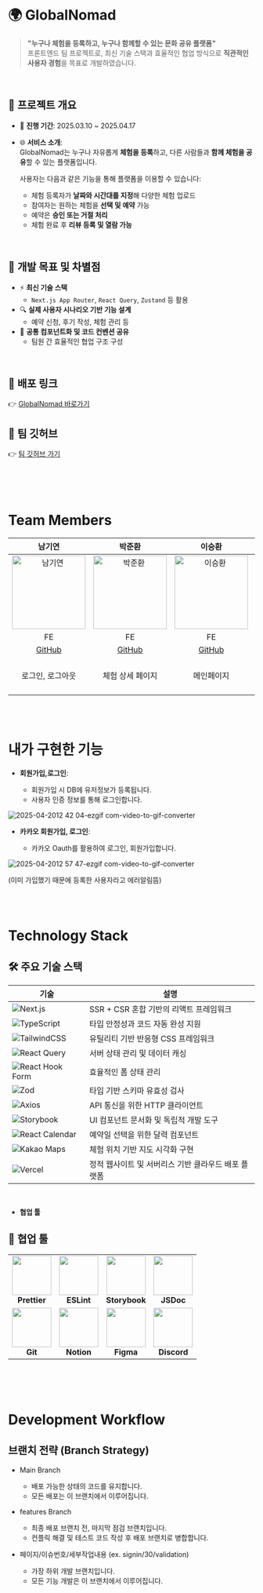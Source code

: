# 🌍 GlobalNomad

> **"누구나 체험을 등록하고, 누구나 함께할 수 있는 문화 공유 플랫폼"**  
> 프론트엔드 팀 프로젝트로, 최신 기술 스택과 효율적인 협업 방식으로 **직관적인 사용자 경험**을 목표로 개발하였습니다.

<br/>

## 📌 프로젝트 개요

- 📆 **진행 기간**: 2025.03.10 ~ 2025.04.17  
- 🌐 **서비스 소개**:  
  GlobalNomad는 누구나 자유롭게 **체험을 등록**하고, 다른 사람들과 **함께 체험을 공유**할 수 있는 플랫폼입니다.  

  사용자는 다음과 같은 기능을 통해 플랫폼을 이용할 수 있습니다:
  - 체험 등록자가 **날짜와 시간대를 지정**해 다양한 체험 업로드
  - 참여자는 원하는 체험을 **선택 및 예약** 가능
  - 예약은 **승인 또는 거절 처리**
  - 체험 완료 후 **리뷰 등록 및 열람 가능**

<br/>

## 🎯 개발 목표 및 차별점

- ⚡ **최신 기술 스택**  
  - `Next.js App Router`, `React Query`, `Zustand` 등 활용  
- 🔍 **실제 사용자 시나리오 기반 기능 설계**  
  - 예약 신청, 후기 작성, 체험 관리 등  
- 🤝 **공통 컴포넌트화 및 코드 컨벤션 공유**  
  - 팀원 간 효율적인 협업 구조 구성

<br/>

## 🔗 배포 링크

👉 [GlobalNomad 바로가기](https://global-nomad-rust.vercel.app/)  

## 🤝 팀 깃허브

👉 [팀 깃허브 가기](https://github.com/T2-GlobalNomad/GlobalNomad)

<br/>
<br/>
<br/>

#  Team Members

|                                                                         남기연                                                                         |                                                                         박준환                                                                         |                                                                                                         이승환                                                                                                         |                                                                            윤혜림                                                                               |                                                                         장보배                                                                         |                                                                          정혜연                                                                         | 
| :----------------------------------------------------------------------------------------------------------------------------------------------------: | :----------------------------------------------------------------------------------------------------------------------------------------------------: | :--------------------------------------------------------------------------------------------------------------------------------------------------------------------------------------------------------------------: | :-------------------------------------------------------------------------------------------------------------------------------------------------------------: | :----------------------------------------------------------------------------------------------------------------------------------------------------: | :----------------------------------------------------------------------------------------------------------------------------------------------------: |
| <img src="https://avatars.githubusercontent.com/u/119279127?v=4" alt="남기연" width="150">                                                             | <img src="https://avatars.githubusercontent.com/u/185324327?v=4" alt="박준환" width="150">                                                             | <img src="https://avatars.githubusercontent.com/u/184628834?v=4" alt="이승환" width="150">                                                                                                                             | <img src="https://avatars.githubusercontent.com/u/71241364?s=64&v=4" alt="윤혜림" width="150">                                                                  | <img src="https://avatars.githubusercontent.com/u/185046983?s=64&v=4" alt="장보배" width="150">                                                             | <img src="https://avatars.githubusercontent.com/u/185165581?v=4" alt="정혜연" width="150">                                                             |
|                                                                           FE                                                                           |                                                                           FE                                                                           |                                                                                                           FE                                                                                                           |                                                                               FE                                                                                |                                                                           FE                                                                           |                                                                           FE                                                                           |
|                                                          [GitHub](https://github.com/Namgyeon)                                                         |                                                         [GitHub](https://github.com/park521)                                                           |                                                                                         [GitHub](https://github.com/mynameishwan)                                                                                      |                                                            [GitHub](https://github.com/y5037)                                                                   |                                                         [GitHub](https://github.com/katej0320)                                                          |                                                         [GitHub](https://github.com/yeon0036)                                                          |
|                                                          로그인, 로그아웃                                                         |                                                         체험 상세 페이지                                                          |                                                                                         메인페이지                                                                                      |                                                            내 프로필 - 예약한 체험 관리                                                                   |                                                         내 프로필 - 내가 등록한 체험 관리                                                          |                                                         내 프로필 - 내 정보, 내 체험 예약 관리, 알림                                                          |

<br/>
<br/>

# 내가 구현한 기능

- **회원가입,로그인**:

  - 회원가입 시 DB에 유저정보가 등록됩니다.
  - 사용자 인증 정보를 통해 로그인합니다.
 
    
![2025-04-2012 42 04-ezgif com-video-to-gif-converter](https://github.com/user-attachments/assets/3ee00279-8c2c-462e-a975-7b437bd672e0)



- **카카오 회원가입, 로그인**:
  
  - 카카오 Oauth를 활용하여 로그인, 회원가입합니다.


![2025-04-2012 57 47-ezgif com-video-to-gif-converter](https://github.com/user-attachments/assets/1da9e9af-e07c-49df-b64d-4efeddfa8b9f)

(이미 가입했기 때문에 등록한 사용자라고 에러알림뜸)

<br/>
<br/>

# Technology Stack

## 🛠️ 주요 기술 스택

| 기술 | 설명 |
|------|------|
| ![Next.js](https://img.shields.io/badge/Next.js-black?logo=next.js&logoColor=white) | SSR + CSR 혼합 기반의 리액트 프레임워크 |
| ![TypeScript](https://img.shields.io/badge/TypeScript-3178c6?logo=typescript&logoColor=white) | 타입 안정성과 코드 자동 완성 지원 |
| ![TailwindCSS](https://img.shields.io/badge/TailwindCSS-06B6D4?logo=tailwindcss&logoColor=white) | 유틸리티 기반 반응형 CSS 프레임워크 |
| ![React Query](https://img.shields.io/badge/React_Query-ff4154?logo=reactquery&logoColor=white) | 서버 상태 관리 및 데이터 캐싱 |
| ![React Hook Form](https://img.shields.io/badge/React_Hook_Form-ec5990?logo=reacthookform&logoColor=white) | 효율적인 폼 상태 관리 |
| ![Zod](https://img.shields.io/badge/Zod-3b82f6?logo=zod&logoColor=white) | 타입 기반 스키마 유효성 검사 |
| ![Axios](https://img.shields.io/badge/Axios-5A29E4?logo=axios&logoColor=white) | API 통신을 위한 HTTP 클라이언트 |
| ![Storybook](https://img.shields.io/badge/Storybook-FF4785?logo=storybook&logoColor=white) | UI 컴포넌트 문서화 및 독립적 개발 도구 |
| ![React Calendar](https://img.shields.io/badge/React_Calendar-61DAFB?logo=react&logoColor=white) | 예약일 선택을 위한 달력 컴포넌트 |
| ![Kakao Maps](https://img.shields.io/badge/Kakao_Maps-yellow?logo=kakao&logoColor=black) | 체험 위치 기반 지도 시각화 구현 |
| ![Vercel](https://img.shields.io/badge/Vercel-000?logo=vercel&logoColor=white) | 정적 웹사이트 및 서버리스 기반 클라우드 배포 플랫폼 |


<br/>

- **협업 툴**

## 🤝 협업 툴

<table>
  <tr>
    <td align="center">
      <img src="https://blog.kakaocdn.net/dn/cQhnse/btrE8TmCLle/slobwSEwi4nnMvfnGTQp4k/img.png" width="80"/><br/><b>Prettier</b>
    </td>
    <td align="center">
      <img src="https://blog.kakaocdn.net/dn/XR8jF/btrILfAQFWT/1jLpQkYysDaqHj8OzOlZFk/img.png" width="80"/><br/><b>ESLint</b>
    </td>
    <td align="center">
      <img src="https://blog.kakaocdn.net/dn/997rV/btsIkARkTej/PdtiBI82EnMzFQjgHkbuI1/img.png" width="80"/><br/><b>Storybook</b>
    </td>
    <td align="center">
      <img src="https://velog.velcdn.com/images/zaixu/post/67d77203-8ee7-445e-bb95-4e2bed365c57/image.jpg" width="80"/><br/><b>JSDoc</b>
    </td>
  </tr>
  <tr>
    <td align="center">
      <img src="https://github.com/user-attachments/assets/483abc38-ed4d-487c-b43a-3963b33430e6" width="80"/><br/><b>Git</b>
    </td>
    <td align="center">
      <img src="https://github.com/user-attachments/assets/34141eb9-deca-416a-a83f-ff9543cc2f9a" width="80"/><br/><b>Notion</b>
    </td>
    <td align="center">
      <img src="https://i.namu.wiki/i/cAYebt8RyZGac7cdIFcRTJoLftLkBbmXEk0hqRx8V0koKfyQRfxleyZEvOQN_iQ6lrhf44NIA5btYUpb13P8jw.svg" width="80"/><br/><b>Figma</b>
    </td>
    <td align="center">
      <img src="https://play-lh.googleusercontent.com/0oO5sAneb9lJP6l8c6DH4aj6f85qNpplQVHmPmbbBxAukDnlO7DarDW0b-kEIHa8SQ" width="80"/><br/><b>Discord</b>
    </td>
  </tr>
</table>


<br/>


<br/>
<br/>

# Development Workflow

## 브랜치 전략 (Branch Strategy)

- Main Branch

  - 배포 가능한 상태의 코드를 유지합니다.
  - 모든 배포는 이 브랜치에서 이루어집니다.

- features Branch

  - 최종 배포 브랜치 전, 마지막 점검 브랜치입니다.
  - 컨플릭 해결 및 테스트 코드 작성 후 배포 브랜치로 병합합니다.

- 페이지/이슈번호/세부작업내용 (ex. signin/30/validation)
  - 가장 하위 개발 브랜치입니다.
  - 모든 기능 개발은 이 브랜치에서 이루어집니다.



<br/>
<br/>
